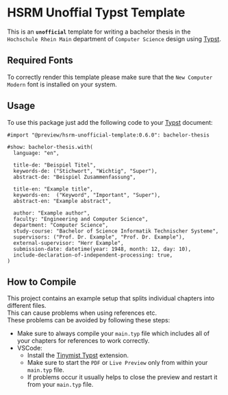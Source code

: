 # HSRM Unoffial Typst Template

This is an **`unofficial`** template for writing a bachelor thesis in the `Hochschule Rhein Main` department of `Computer Science` design using [Typst](https://github.com/typst/typst).

## Required Fonts

To correctly render this template please make sure that the `New Computer Modern` font is installed on your system.

## Usage

To use this package just add the following code to your [Typst](https://github.com/typst/typst) document:

```typst
#import "@preview/hsrm-unofficial-template:0.6.0": bachelor-thesis

#show: bachelor-thesis.with(
  language: "en",

  title-de: "Beispiel Titel",
  keywords-de: ("Stichwort", "Wichtig", "Super"),
  abstract-de: "Beispiel Zusammenfassung",

  title-en: "Example title",
  keywords-en:  ("Keyword", "Important", "Super"),
  abstract-en: "Example abstract",

  author: "Example author",
  faculty: "Engineering and Computer Science",
  department: "Computer Science",
  study-course: "Bachelor of Science Informatik Technischer Systeme",
  supervisors: ("Prof. Dr. Example", "Prof. Dr. Example"),
  external-supervisor: "Herr Example",
  submission-date: datetime(year: 1948, month: 12, day: 10),
  include-declaration-of-independent-processing: true,
)
```

## How to Compile

This project contains an example setup that splits individual chapters into different files.\
This can cause problems when using references etc.\
These problems can be avoided by following these steps:

- Make sure to always compile your `main.typ` file which includes all of your chapters for references to work correctly.
- VSCode:
  - Install the [Tinymist Typst](https://marketplace.visualstudio.com/items?itemName=myriad-dreamin.tinymist) extension.
  - Make sure to start the `PDF` or `Live Preview` only from within your `main.typ` file.
  - If problems occur it usually helps to close the preview and restart it from your `main.typ` file.
